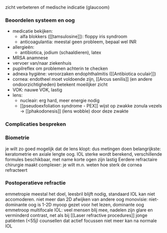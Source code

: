 zicht verbeteren
of medische indicatie (glaucoom)

### Beoordelen systeem en oog
- medicatie bekijken:
	- alfa blokkers ([[tamsulosine]]): floppy iris syndroom
	- anticoagulantia: meestal geen probleem, bepaal wel INR
- allergieën:
	- antibiotica, jodium (schaaldieren), latex
- MRSA anamnese
- vervoer van/naar ziekenhuis
- pupilreflex om problemen achterin te checken
- adnexa hygiëne: veroorzaken endophthalmitis ([[Antibiotica oculair]])
- cornea: endotheel moet voldoende zijn, [[Arcus senilis]] (en andere ondoorzichtigheden) betekent moeilijker zicht
- VOK: nauwe VOK, lastig
- lens: 
	- nucleair: erg hard, meer energie nodig
	- [[pseudoexfoliation syndrome - PEX]] wijst op zwakke zonula vezels -> [[phakodonesis]] (lens wobble) door deze zwakte

### Complicaties bespreken

### Biometrie
je wilt zo goed mogelijk dat de lens klopt: dus metingen doen
belangrijkste: keratometrie en axiale lengte oog.
IOL sterke wordt berekend, verschillende formules beschikbaar, met name korte ogen zijn lastig
Eerdere refractaire chirurgie maakt complexer: je wilt m.n. weten hoe sterk de cornea refracteert

### Postoperatieve refractie
emmetropie meestal het doel, leesbril blijft nodig, standaard IOL kan niet accomoderen.
niet meer dan 2D afwijken van andere oog
monovisie: niet-dominante oog is 1-2D myoop gezet voor het lezen, dominante oog emmetroop
multifocale IOL: veel mensen blij mee, nadelen zijn glare en verminderd contrast, net als bij [[Laser refractive procedures]] 
jonge patiënten (<55j) counsellen dat actief focussen niet meer kan na normale IOL
